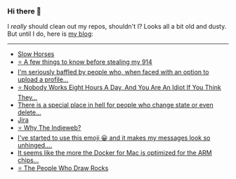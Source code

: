 ### Hi there 👋

I _really_ should clean out my repos, shouldn't I? Looks all a bit old and dusty. But until I do, here is [my blog](https://lostfocus.de/):

--- 

<!-- POST-LIST:START -->
- [Slow Horses](https://lostfocus.de/2022/04/04/slow-horses/)
- [⭐️ A few things to know before stealing my 914](https://lostfocus.de/2022/04/01/230477/)
- [I&#39;m seriously baffled by people who, when faced with an option to upload a profile…](https://lostfocus.de/2022/04/01/230475/)
- [⭐️ Nobody Works Eight Hours A Day, And You Are An Idiot If You Think They…](https://lostfocus.de/2022/03/31/230473/)
- [There is a special place in hell for people who change state or even delete…](https://lostfocus.de/2022/03/30/230464/)
- [Jira](https://lostfocus.de/2022/03/30/230461/)
- [⭐️ Why The Indieweb?](https://lostfocus.de/2022/03/30/230458/)
- [I&#39;ve started to use this emoji 😀 and it makes my messages look so unhinged.…](https://lostfocus.de/2022/03/30/230456/)
- [It seems like the more the Docker for Mac is optimized for the ARM chips…](https://lostfocus.de/2022/03/29/230453/)
- [⭐️ The People Who Draw Rocks](https://lostfocus.de/2022/03/29/230450/)
<!-- POST-LIST:END -->

<!--
**lostfocus/lostfocus** is a ✨ _special_ ✨ repository because its `README.md` (this file) appears on your GitHub profile.

Here are some ideas to get you started:

- 🔭 I’m currently working on ...
- 🌱 I’m currently learning ...
- 👯 I’m looking to collaborate on ...
- 🤔 I’m looking for help with ...
- 💬 Ask me about ...
- 📫 How to reach me: ...
- 😄 Pronouns: ...
- ⚡ Fun fact: ...
-->
